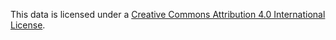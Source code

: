 This data is licensed under a [Creative Commons Attribution 4.0 International License](https://creativecommons.org/licenses/by/4.0/).
